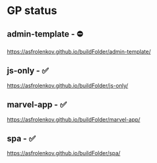 # GP status

## admin-template - ⛔

https://asfrolenkov.github.io/buildFolder/admin-template/

## js-only - ✅

https://asfrolenkov.github.io/buildFolder/js-only/

## marvel-app - ✅

https://asfrolenkov.github.io/buildFolder/marvel-app/

## spa - ✅

https://asfrolenkov.github.io/buildFolder/spa/
